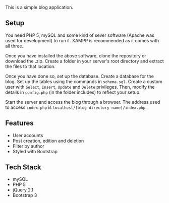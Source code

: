 This is a simple blog application.

## Setup
You need PHP 5, mySQL and some kind of sever software (Apache was used for development) to run it. XAMPP is recommended as it comes with all three.

Once you have installed the above software, clone the repository or download the .zip. Create a folder in your server's root directory and extract the files to that location.

Once you have done so, set up the database. Create a database for the blog. Set up the tables using the commands in `schema.sql`. Create a custom user with `Select`, `Insert`, `Update` and `Delete` privileges. Then, modify the details in `config.php` (in the folder includes) to reflect your setup.

Start the server and access the blog through a browser. The address used to access `index.php` is `localhost/[blog directory name]/index.php`. 

## Features
* User accounts
* Post creation, edition and deletion
* Filter by author
* Styled with Bootstrap

## Tech Stack
* mySQL
* PHP 5
* jQuery 2.1
* Bootstrap 3
